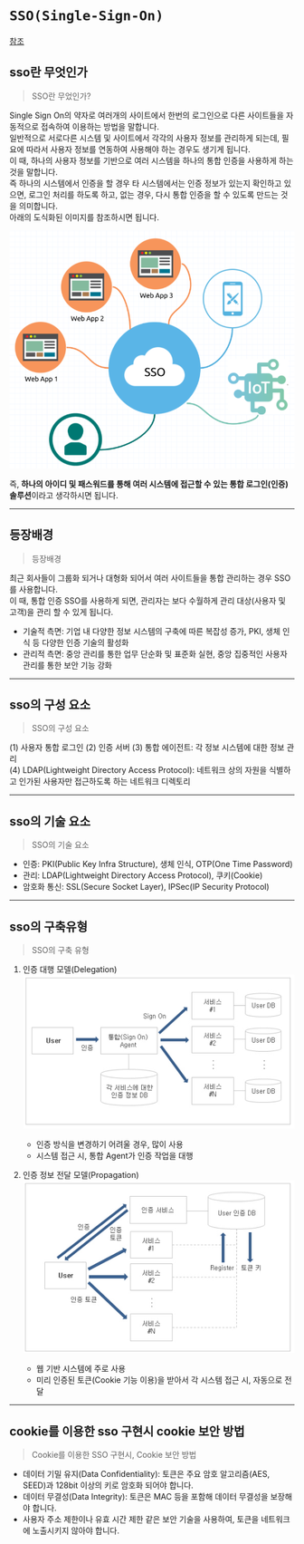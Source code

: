 # `SSO(Single-Sign-On)`

[참조](https://toma0912.tistory.com/75)

## sso란 무엇인가

> SSO란 무었인가?

Single Sign On의 약자로 여러개의 사이트에서 한번의 로그인으로 다른 사이트들을 자동적으로 접속하여 이용하는 방법을 말합니다.  
일반적으로 서로다른 시스템 및 사이트에서 각각의 사용자 정보를 관리하게 되는데, 필요에 따라서 사용자 정보를 연동하여 사용해야 하는 경우도 생기게 됩니다.  
이 때, 하나의 사용자 정보를 기반으로 여러 시스템을 하나의 통합 인증을 사용하게 하는 것을 말합니다.  
즉 하나의 시스템에서 인증을 할 경우 타 시스템에서는 인증 정보가 있는지 확인하고 있으면, 로그인 처리를 하도록 하고, 없는 경우, 다시 통합 인증을 할 수 있도록 만드는 것을 의미합니다.  
아래의 도식화된 이미지를 참조하시면 됩니다.

![도식화된 이미지](./image/picture.png)

즉, <b>하나의 아이디 및 패스워드를 통해 여러 시스템에 접근할 수 있는 통합 로그인(인증) 솔루션</b>이라고 생각하시면 됩니다.

---

## 등장배경

> 등장배경

최근 회사들이 그룹화 되거나 대형화 되어서 여러 사이트들을 통합 관리하는 경우 SSO를 사용합니다.  
이 때, 통합 인증 SSO를 사용하게 되면, 관리자는 보다 수월하게 관리 대상(사용자 및 고객)을 관리 할 수 있게 됩니다.

- 기술적 측면: 기업 내 다양한 정보 시스템의 구축에 따른 복잡성 증가, PKI, 생체 인식 등 다양한 인증 기술의 활성화
- 관리적 측면: 중앙 관리를 통한 업무 단순화 및 표준화 실현, 중앙 집중적인 사용자 관리를 통한 보안 기능 강화

---

## sso의 구성 요소

> SSO의 구성 요소

(1) 사용자 통합 로그인 (2) 인증 서버 (3) 통합 에이전트: 각 정보 시스템에 대한 정보 관리  
(4) LDAP(Lightweight Directory Access Protocol): 네트워크 상의 자원을 식별하고 인가된 사용자만 접근하도록 하는 네트워크 디렉토리

---

## sso의 기술 요소

> SSO의 기술 요소

- 인증: PKI(Public Key Infra Structure), 생체 인식, OTP(One Time Password)
- 관리: LDAP(Lightweight Directory Access Protocol), 쿠키(Cookie)
- 암호화 통신: SSL(Secure Socket Layer), IPSec(IP Security Protocol)

---

## sso의 구축유형

> SSO의 구축 유형

1. 인증 대행 모델(Delegation)  
   ![Delegation](./image/Delegation.png)

   - 인증 방식을 변경하기 어려울 경우, 많이 사용
   - 시스템 접근 시, 통합 Agent가 인증 작업을 대행

2. 인증 정보 전달 모델(Propagation)  
   ![Propagation](./image/Propagation.png)
   - 웹 기반 시스템에 주로 사용
   - 미리 인증된 토큰(Cookie 기능 이용)을 받아서 각 시스템 접근 시, 자동으로 전달

---

## cookie를 이용한 sso 구현시 cookie 보안 방법

> Cookie를 이용한 SSO 구현시, Cookie 보안 방법

- 데이터 기밀 유지(Data Confidentiality): 토큰은 주요 암호 알고리즘(AES, SEED)과 128bit 이상의 키로 암호화 되어야 합니다.
- 데이터 무결성(Data Integrity): 토큰은 MAC 등을 포함해 데이터 무결성을 보장해야 합니다.
- 사용자 주소 제한이나 유효 시간 제한 같은 보안 기술을 사용하여, 토큰을 네트워크에 노출시키지 않아야 합니다.
